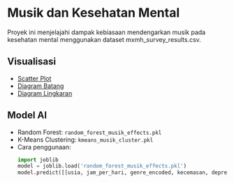 # Musik dan Kesehatan Mental
Proyek ini menjelajahi dampak kebiasaan mendengarkan musik pada kesehatan mental menggunakan dataset mxmh_survey_results.csv.

## Visualisasi
- [Scatter Plot](docs/scatter_musik_kecemasan.html)
- [Diagram Batang](docs/bar_kesehatan_mental.html)
- [Diagram Lingkaran](docs/pie_music_effects.html)

## Model AI
- Random Forest: `random_forest_musik_effects.pkl`
- K-Means Clustering: `kmeans_musik_cluster.pkl`
- Cara penggunaan:
  ```python
  import joblib
  model = joblib.load('random_forest_musik_effects.pkl')
  model.predict([[usia, jam_per_hari, genre_encoded, kecemasan, depresi, insomnia, ocd]])